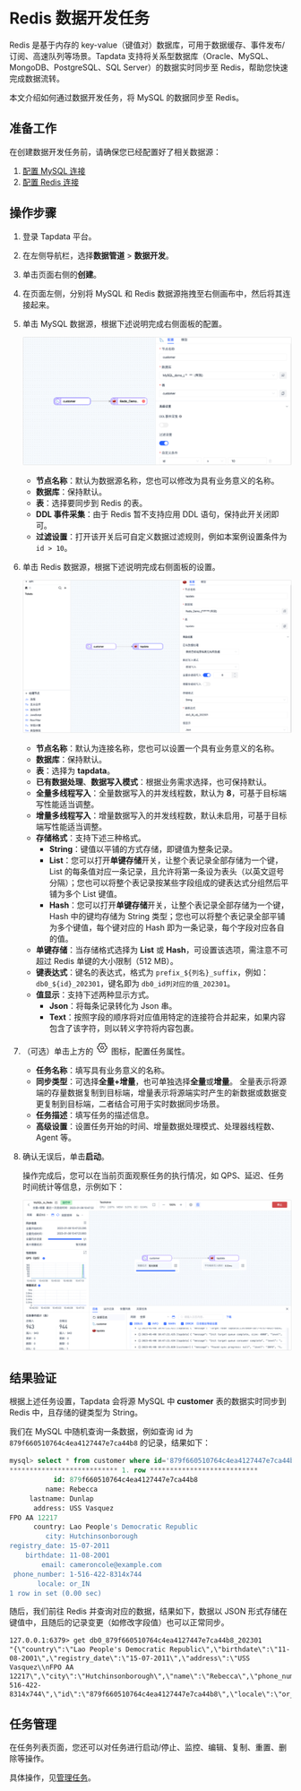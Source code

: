 # Redis 数据开发任务

Redis 是基于内存的 key-value（键值对）数据库，可用于数据缓存、事件发布/订阅、高速队列等场景。Tapdata 支持将关系型数据库（Oracle、MySQL、MongoDB、PostgreSQL、SQL Server）的数据实时同步至 Redis，帮助您快速完成数据流转。

本文介绍如何通过数据开发任务，将 MySQL 的数据同步至 Redis。

## 准备工作

在创建数据开发任务前，请确保您已经配置好了相关数据源：

1. [配置 MySQL 连接](../user-guide/connect-database/certified/connect-mysql.md)
2. [配置 Redis 连接](../user-guide/connect-database/beta/connect-redis.md)

## 操作步骤

1. 登录 Tapdata 平台。

2. 在左侧导航栏，选择**数据管道** > **数据开发**。

3. 单击页面右侧的**创建**。

4. 在页面左侧，分别将 MySQL 和 Redis 数据源拖拽至右侧画布中，然后将其连接起来。

5. 单击 MySQL 数据源，根据下述说明完成右侧面板的配置。

   ![源 MySQL 设置](../images/data_dev_mysql_setting.png)

   * **节点名称**：默认为数据源名称，您也可以修改为具有业务意义的名称。
   * **数据库**：保持默认。
   * **表**：选择要同步到 Redis 的表。
   * **DDL 事件采集**：由于 Redis 暂不支持应用 DDL 语句，保持此开关闭即可。
   * **过滤设置**：打开该开关后可自定义数据过滤规则，例如本案例设置条件为 `id > 10`。

6. 单击 Redis 数据源，根据下述说明完成右侧面板的设置。

   ![Redis 数据源设置](../images/data_dev_redis_setting.png)

   - **节点名称**：默认为连接名称，您也可以设置一个具有业务意义的名称。
   - **数据库**：保持默认。
   - **表**：选择为 **tapdata**。
   - **已有数据处理**、**数据写入模式**：根据业务需求选择，也可保持默认。
   - **全量多线程写入**：全量数据写入的并发线程数，默认为 **8**，可基于目标端写性能适当调整。
   - **增量多线程写入**：增量数据写入的并发线程数，默认未启用，可基于目标端写性能适当调整。
   - **存储格式**：支持下述三种格式。
     - **String**：键值以平铺的方式存储，即键值为整条记录。
     - **List**：您可以打开**单键存储**开关，让整个表记录全部存储为一个键，List 的每条值对应一条记录，且允许将第一条设为表头（以英文逗号分隔）；您也可以将整个表记录按某些字段组成的键表达式分组然后平铺为多个 List 键值。
     - **Hash**：您可以打开**单键存储**开关，让整个表记录全部存储为一个键，Hash 中的键均存储为 String 类型；您也可以将整个表记录全部平铺为多个键值，每个键对应的 Hash 即为一条记录，每个字段对应各自的值。
   - **单键存储**：当存储格式选择为 **List** 或 **Hash**，可设置该选项，需注意不可超过 Redis 单键的大小限制（512 MB）。
   - **键表达式**：键名的表达式，格式为 `prefix_${列名}_suffix`，例如：`db0_${id}_202301`，键名即为 `db0_id列对应的值_202301`。
   - **值显示**：支持下述两种显示方式。
     - **Json**：将每条记录转化为 Json 串。
     - **Text**：按照字段的顺序将对应值用特定的连接符合并起来，如果内容包含了该字符，则以转义字符将内容包裹。

7. （可选）单击上方的 ![setting](../images/setting.png) 图标，配置任务属性。

   - **任务名称**：填写具有业务意义的名称。
   - **同步类型**：可选择**全量+增量**，也可单独选择**全量**或**增量**。 全量表示将源端的存量数据复制到目标端，增量表示将源端实时产生的新数据或数据变更复制到目标端，二者结合可用于实时数据同步场景。
   - **任务描述**：填写任务的描述信息。
   - **高级设置**：设置任务开始的时间、增量数据处理模式、处理器线程数、Agent 等。

8. 确认无误后，单击**启动**。

   操作完成后，您可以在当前页面观察任务的执行情况，如 QPS、延迟、任务时间统计等信息，示例如下：

   ![监控任务执行情况](../images/mysql_to_redis_result.png)



## 结果验证

根据上述任务设置，Tapdata 会将源 MySQL 中 **customer** 表的数据实时同步到 Redis 中，且存储的键类型为 String。

我们在 MySQL 中随机查询一条数据，例如查询 id 为 `879f660510764c4ea4127447e7ca44b8` 的记录，结果如下：

```sql
mysql> select * from customer where id='879f660510764c4ea4127447e7ca44b8' \G;
*************************** 1. row ***************************
           id: 879f660510764c4ea4127447e7ca44b8
         name: Rebecca
     lastname: Dunlap
      address: USS Vasquez
FPO AA 12217
      country: Lao People's Democratic Republic
         city: Hutchinsonborough
registry_date: 15-07-2011
    birthdate: 11-08-2001
        email: cameroncole@example.com
 phone_number: 1-516-422-8314x744
       locale: or_IN
1 row in set (0.00 sec)
```

随后，我们前往 Redis 并查询对应的数据，结果如下，数据以 JSON 形式存储在键值中，且随后的记录变更（如修改字段值）也可以正常同步。

```shell
127.0.0.1:6379> get db0_879f660510764c4ea4127447e7ca44b8_202301
"{\"country\":\"Lao People's Democratic Republic\",\"birthdate\":\"11-08-2001\",\"registry_date\":\"15-07-2011\",\"address\":\"USS Vasquez\\nFPO AA 12217\",\"city\":\"Hutchinsonborough\",\"name\":\"Rebecca\",\"phone_number\":\"1-516-422-8314x744\",\"id\":\"879f660510764c4ea4127447e7ca44b8\",\"locale\":\"or_IN\",\"email\":\"cameroncole@example.com\",\"lastname\":\"Dunlap\"}"
```



## 任务管理

在任务列表页面，您还可以对任务进行启动/停止、监控、编辑、复制、重置、删除等操作。

具体操作，见[管理任务](../user-guide/data-pipeline/data-development/monitor-task.md)。
